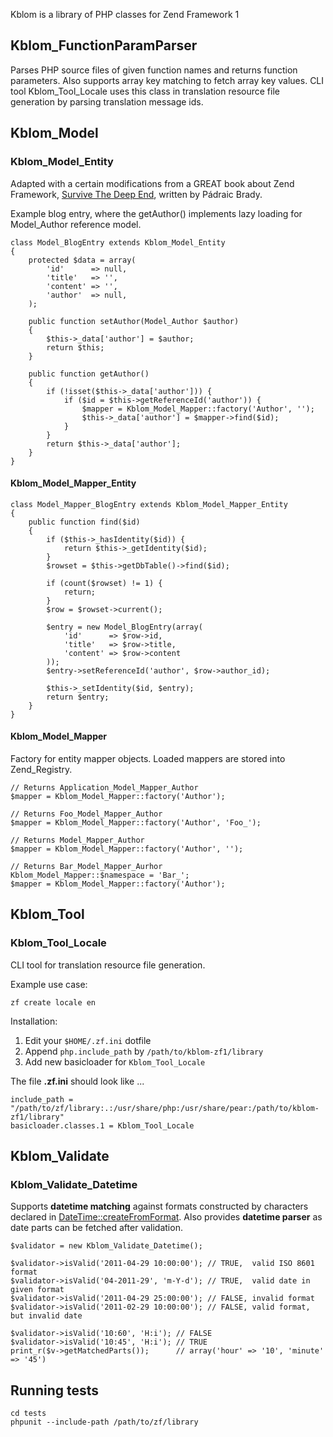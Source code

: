 Kblom is a library of PHP classes for Zend Framework 1

## Kblom_FunctionParamParser

Parses PHP source files of given function names and returns function
parameters. Also supports array key matching to fetch array key values.
CLI tool Kblom_Tool_Locale uses this class in translation resource file
generation by parsing translation message ids.

## Kblom_Model

### Kblom_Model_Entity

Adapted with a certain modifications from a GREAT book about Zend Framework,
[Survive The Deep End](http://survivethedeepend.com/), written by Pádraic Brady.

Example blog entry, where the getAuthor() implements lazy loading for Model_Author
reference model.

	class Model_BlogEntry extends Kblom_Model_Entity
	{
		protected $data = array(
			'id'      => null,
			'title'   => '',
			'content' => '',
			'author'  => null,
		);

		public function setAuthor(Model_Author $author)
		{
			$this->_data['author'] = $author;
			return $this;
		}

		public function getAuthor()
		{
			if (!isset($this->_data['author'])) {
				if ($id = $this->getReferenceId('author')) {
					$mapper = Kblom_Model_Mapper::factory('Author', '');
					$this->_data['author'] = $mapper->find($id);
				}
			}
			return $this->_data['author'];
		}
	}

#### Kblom_Model_Mapper_Entity

	class Model_Mapper_BlogEntry extends Kblom_Model_Mapper_Entity
	{
		public function find($id)
		{
			if ($this->_hasIdentity($id)) {
				return $this->_getIdentity($id);
			}
			$rowset = $this->getDbTable()->find($id);

			if (count($rowset) != 1) {
				return;
			}
			$row = $rowset->current();

			$entry = new Model_BlogEntry(array(
				'id'      => $row->id,
				'title'   => $row->title,
				'content' => $row->content
			));
			$entry->setReferenceId('author', $row->author_id);

			$this->_setIdentity($id, $entry);
			return $entry;
		}
	}

#### Kblom_Model_Mapper

Factory for entity mapper objects. Loaded mappers are stored into Zend_Registry.

	// Returns Application_Model_Mapper_Author
	$mapper = Kblom_Model_Mapper::factory('Author');

	// Returns Foo_Model_Mapper_Author
	$mapper = Kblom_Model_Mapper::factory('Author', 'Foo_');

	// Returns Model_Mapper_Author
	$mapper = Kblom_Model_Mapper::factory('Author', '');

	// Returns Bar_Model_Mapper_Aurhor
	Kblom_Model_Mapper::$namespace = 'Bar_';
	$mapper = Kblom_Model_Mapper::factory('Author');


## Kblom_Tool

### Kblom_Tool_Locale

CLI tool for translation resource file generation.

Example use case:

	zf create locale en

Installation:

1. Edit your `$HOME/.zf.ini` dotfile
2. Append `php.include_path` by `/path/to/kblom-zf1/library`
3. Add new basicloader for `Kblom_Tool_Locale`

The file __.zf.ini__ should look like ...

	include_path = "/path/to/zf/library:.:/usr/share/php:/usr/share/pear:/path/to/kblom-zf1/library"
	basicloader.classes.1 = Kblom_Tool_Locale

## Kblom_Validate

### Kblom_Validate_Datetime

Supports __datetime matching__ against formats constructed by characters
declared in [DateTime::createFromFormat](http://www.php.net/manual/en/datetime.createfromformat.php).
Also provides __datetime parser__ as date parts can be fetched after validation.

	$validator = new Kblom_Validate_Datetime();

	$validator->isValid('2011-04-29 10:00:00'); // TRUE,  valid ISO 8601 format
	$validator->isValid('04-2011-29', 'm-Y-d'); // TRUE,  valid date in given format
	$validator->isValid('2011-04-29 25:00:00'); // FALSE, invalid format
	$validator->isValid('2011-02-29 10:00:00'); // FALSE, valid format, but invalid date
	
	$validator->isValid('10:60', 'H:i'); // FALSE
	$validator->isValid('10:45', 'H:i'); // TRUE
	print_r($v->getMatchedParts());      // array('hour' => '10', 'minute' => '45')

## Running tests

	cd tests
	phpunit --include-path /path/to/zf/library


